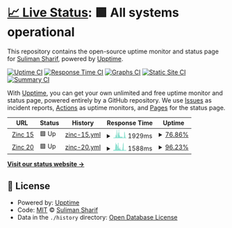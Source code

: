 # [📈 Live Status](https://demo.upptime.js.org): <!--live status--> **🟩 All systems operational**

This repository contains the open-source uptime monitor and status page for [Suliman Sharif](https://demo.upptime.js.org), powered by [Upptime](https://github.com/upptime/upptime).

[![Uptime CI](https://github.com/Sulstice/uptime-zinc-db/workflows/Uptime%20CI/badge.svg)](https://github.com/Sulstice/uptime-zinc-db/actions?query=workflow%3A%22Uptime+CI%22)
[![Response Time CI](https://github.com/Sulstice/uptime-zinc-db/workflows/Response%20Time%20CI/badge.svg)](https://github.com/Sulstice/uptime-zinc-db/actions?query=workflow%3A%22Response+Time+CI%22)
[![Graphs CI](https://github.com/Sulstice/uptime-zinc-db/workflows/Graphs%20CI/badge.svg)](https://github.com/Sulstice/uptime-zinc-db/actions?query=workflow%3A%22Graphs+CI%22)
[![Static Site CI](https://github.com/Sulstice/uptime-zinc-db/workflows/Static%20Site%20CI/badge.svg)](https://github.com/Sulstice/uptime-zinc-db/actions?query=workflow%3A%22Static+Site+CI%22)
[![Summary CI](https://github.com/Sulstice/uptime-zinc-db/workflows/Summary%20CI/badge.svg)](https://github.com/Sulstice/uptime-zinc-db/actions?query=workflow%3A%22Summary+CI%22)

With [Upptime](https://upptime.js.org), you can get your own unlimited and free uptime monitor and status page, powered entirely by a GitHub repository. We use [Issues](https://github.com/Sulstice/uptime-zinc-db/issues) as incident reports, [Actions](https://github.com/Sulstice/uptime-zinc-db/actions) as uptime monitors, and [Pages](https://demo.upptime.js.org) for the status page.

<!--start: status pages-->
<!-- This summary is generated by Upptime (https://github.com/upptime/upptime) -->
<!-- Do not edit this manually, your changes will be overwritten -->
<!-- prettier-ignore -->
| URL | Status | History | Response Time | Uptime |
| --- | ------ | ------- | ------------- | ------ |
| <img alt="" src="https://favicons.githubusercontent.com/zinc15.docking.org" height="13"> [Zinc 15](https://zinc15.docking.org) | 🟩 Up | [zinc-15.yml](https://github.com/Sulstice/uptime-zinc-db/commits/HEAD/history/zinc-15.yml) | <details><summary><img alt="Response time graph" src="./graphs/zinc-15/response-time-week.png" height="20"> 1929ms</summary><br><a href="https://https://sulstice.github.io/uptime-zinc-db//history/zinc-15"><img alt="Response time 1248" src="https://img.shields.io/endpoint?url=https%3A%2F%2Fraw.githubusercontent.com%2FSulstice%2Fuptime-zinc-db%2FHEAD%2Fapi%2Fzinc-15%2Fresponse-time.json"></a><br><a href="https://https://sulstice.github.io/uptime-zinc-db//history/zinc-15"><img alt="24-hour response time 391" src="https://img.shields.io/endpoint?url=https%3A%2F%2Fraw.githubusercontent.com%2FSulstice%2Fuptime-zinc-db%2FHEAD%2Fapi%2Fzinc-15%2Fresponse-time-day.json"></a><br><a href="https://https://sulstice.github.io/uptime-zinc-db//history/zinc-15"><img alt="7-day response time 1929" src="https://img.shields.io/endpoint?url=https%3A%2F%2Fraw.githubusercontent.com%2FSulstice%2Fuptime-zinc-db%2FHEAD%2Fapi%2Fzinc-15%2Fresponse-time-week.json"></a><br><a href="https://https://sulstice.github.io/uptime-zinc-db//history/zinc-15"><img alt="30-day response time 1248" src="https://img.shields.io/endpoint?url=https%3A%2F%2Fraw.githubusercontent.com%2FSulstice%2Fuptime-zinc-db%2FHEAD%2Fapi%2Fzinc-15%2Fresponse-time-month.json"></a><br><a href="https://https://sulstice.github.io/uptime-zinc-db//history/zinc-15"><img alt="1-year response time 1248" src="https://img.shields.io/endpoint?url=https%3A%2F%2Fraw.githubusercontent.com%2FSulstice%2Fuptime-zinc-db%2FHEAD%2Fapi%2Fzinc-15%2Fresponse-time-year.json"></a></details> | <details><summary><a href="https://https://sulstice.github.io/uptime-zinc-db//history/zinc-15">76.86%</a></summary><a href="https://https://sulstice.github.io/uptime-zinc-db//history/zinc-15"><img alt="All-time uptime 93.92%" src="https://img.shields.io/endpoint?url=https%3A%2F%2Fraw.githubusercontent.com%2FSulstice%2Fuptime-zinc-db%2FHEAD%2Fapi%2Fzinc-15%2Fuptime.json"></a><br><a href="https://https://sulstice.github.io/uptime-zinc-db//history/zinc-15"><img alt="24-hour uptime 98.96%" src="https://img.shields.io/endpoint?url=https%3A%2F%2Fraw.githubusercontent.com%2FSulstice%2Fuptime-zinc-db%2FHEAD%2Fapi%2Fzinc-15%2Fuptime-day.json"></a><br><a href="https://https://sulstice.github.io/uptime-zinc-db//history/zinc-15"><img alt="7-day uptime 76.86%" src="https://img.shields.io/endpoint?url=https%3A%2F%2Fraw.githubusercontent.com%2FSulstice%2Fuptime-zinc-db%2FHEAD%2Fapi%2Fzinc-15%2Fuptime-week.json"></a><br><a href="https://https://sulstice.github.io/uptime-zinc-db//history/zinc-15"><img alt="30-day uptime 93.92%" src="https://img.shields.io/endpoint?url=https%3A%2F%2Fraw.githubusercontent.com%2FSulstice%2Fuptime-zinc-db%2FHEAD%2Fapi%2Fzinc-15%2Fuptime-month.json"></a><br><a href="https://https://sulstice.github.io/uptime-zinc-db//history/zinc-15"><img alt="1-year uptime 93.92%" src="https://img.shields.io/endpoint?url=https%3A%2F%2Fraw.githubusercontent.com%2FSulstice%2Fuptime-zinc-db%2FHEAD%2Fapi%2Fzinc-15%2Fuptime-year.json"></a></details>
| <img alt="" src="https://favicons.githubusercontent.com/zinc20.docking.org" height="13"> [Zinc 20](https://zinc20.docking.org) | 🟩 Up | [zinc-20.yml](https://github.com/Sulstice/uptime-zinc-db/commits/HEAD/history/zinc-20.yml) | <details><summary><img alt="Response time graph" src="./graphs/zinc-20/response-time-week.png" height="20"> 1588ms</summary><br><a href="https://https://sulstice.github.io/uptime-zinc-db//history/zinc-20"><img alt="Response time 1091" src="https://img.shields.io/endpoint?url=https%3A%2F%2Fraw.githubusercontent.com%2FSulstice%2Fuptime-zinc-db%2FHEAD%2Fapi%2Fzinc-20%2Fresponse-time.json"></a><br><a href="https://https://sulstice.github.io/uptime-zinc-db//history/zinc-20"><img alt="24-hour response time 488" src="https://img.shields.io/endpoint?url=https%3A%2F%2Fraw.githubusercontent.com%2FSulstice%2Fuptime-zinc-db%2FHEAD%2Fapi%2Fzinc-20%2Fresponse-time-day.json"></a><br><a href="https://https://sulstice.github.io/uptime-zinc-db//history/zinc-20"><img alt="7-day response time 1588" src="https://img.shields.io/endpoint?url=https%3A%2F%2Fraw.githubusercontent.com%2FSulstice%2Fuptime-zinc-db%2FHEAD%2Fapi%2Fzinc-20%2Fresponse-time-week.json"></a><br><a href="https://https://sulstice.github.io/uptime-zinc-db//history/zinc-20"><img alt="30-day response time 1091" src="https://img.shields.io/endpoint?url=https%3A%2F%2Fraw.githubusercontent.com%2FSulstice%2Fuptime-zinc-db%2FHEAD%2Fapi%2Fzinc-20%2Fresponse-time-month.json"></a><br><a href="https://https://sulstice.github.io/uptime-zinc-db//history/zinc-20"><img alt="1-year response time 1091" src="https://img.shields.io/endpoint?url=https%3A%2F%2Fraw.githubusercontent.com%2FSulstice%2Fuptime-zinc-db%2FHEAD%2Fapi%2Fzinc-20%2Fresponse-time-year.json"></a></details> | <details><summary><a href="https://https://sulstice.github.io/uptime-zinc-db//history/zinc-20">96.23%</a></summary><a href="https://https://sulstice.github.io/uptime-zinc-db//history/zinc-20"><img alt="All-time uptime 98.68%" src="https://img.shields.io/endpoint?url=https%3A%2F%2Fraw.githubusercontent.com%2FSulstice%2Fuptime-zinc-db%2FHEAD%2Fapi%2Fzinc-20%2Fuptime.json"></a><br><a href="https://https://sulstice.github.io/uptime-zinc-db//history/zinc-20"><img alt="24-hour uptime 98.96%" src="https://img.shields.io/endpoint?url=https%3A%2F%2Fraw.githubusercontent.com%2FSulstice%2Fuptime-zinc-db%2FHEAD%2Fapi%2Fzinc-20%2Fuptime-day.json"></a><br><a href="https://https://sulstice.github.io/uptime-zinc-db//history/zinc-20"><img alt="7-day uptime 96.23%" src="https://img.shields.io/endpoint?url=https%3A%2F%2Fraw.githubusercontent.com%2FSulstice%2Fuptime-zinc-db%2FHEAD%2Fapi%2Fzinc-20%2Fuptime-week.json"></a><br><a href="https://https://sulstice.github.io/uptime-zinc-db//history/zinc-20"><img alt="30-day uptime 98.68%" src="https://img.shields.io/endpoint?url=https%3A%2F%2Fraw.githubusercontent.com%2FSulstice%2Fuptime-zinc-db%2FHEAD%2Fapi%2Fzinc-20%2Fuptime-month.json"></a><br><a href="https://https://sulstice.github.io/uptime-zinc-db//history/zinc-20"><img alt="1-year uptime 98.68%" src="https://img.shields.io/endpoint?url=https%3A%2F%2Fraw.githubusercontent.com%2FSulstice%2Fuptime-zinc-db%2FHEAD%2Fapi%2Fzinc-20%2Fuptime-year.json"></a></details>

<!--end: status pages-->

[**Visit our status website →**](https://demo.upptime.js.org)

## 📄 License

- Powered by: [Upptime](https://github.com/upptime/upptime)
- Code: [MIT](./LICENSE) © [Suliman Sharif](https://demo.upptime.js.org)
- Data in the `./history` directory: [Open Database License](https://opendatacommons.org/licenses/odbl/1-0/)
